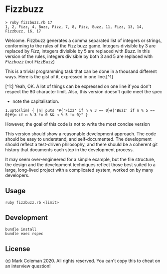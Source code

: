# Fizzbuzz

~~~
> ruby fizzbuzz.rb 17
1, 2, Fizz, 4, Buzz, Fizz, 7, 8, Fizz, Buzz, 11, Fizz, 13, 14, Fizzbuzz, 16, 17
~~~


Welcome. Fizzbuzz generates a comma separated list of integers or strings,
conforming to the rules of the Fizz buzz game. Integers divisible by 3 are
replaced by _Fizz_, integers divisible by 5 are replaced with _Buzz_. In this
version of the rules, integers divisible by both 3 and 5 are replaced with
_Fizzbuzz_ (not FizzBuzz)

This is a trivial programming task that can be done in a thousand different
ways. Here is the gist of it, expressed in one line.[^1]

[^1:] Yeah, OK. A lot of things can be expressed on one line if you don't
respect the 80 character limit. Also, this version doesn't quite meet the spec
- note the capitalisation.

~~~
1.upto(lim) { |n| puts "#{'Fizz' if n % 3 == 0}#{'Buzz' if n % 5 == 0}#{n if n % 3 != 0 && n % 5 != 0}" }
~~~

However, the goal of this code is not to write the most concise version

This version should show a reasonable development approach. The code should
be easy to understand, and self-documented. The development should reflect
a test-driven philosophy, and there should be a coherent git history that
documents each step in the development process.

It may seem over-engineered for a simple example, but the file structure, the
design and the development techniques reflect those best suited to a large,
long-lived project with a complicated system, worked on by many developers.

## Usage

~~~
ruby fizzbuzz.rb <limit>
~~~

## Development
~~~
bundle install
bundle exec rspec
~~~

## License

(c) Mark Coleman 2020.
All rights reserved. You can't copy this to cheat on an interview question!
